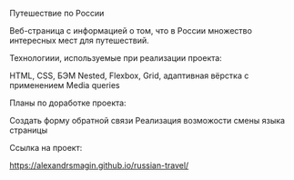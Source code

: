 Путешествие по России

Веб-страница с информацией о том, что в России множество интересных мест для путешествий.


Технологиии, используемые при реализации проекта: 

HTML, СSS, БЭМ Nested, Flexbox, Grid, адаптивная вёрстка с применением Media queries


Планы по доработке проекта:

Создать форму обратной связи
Реализация возможости смены языка страницы

Ссылка на проект:

https://alexandrsmagin.github.io/russian-travel/